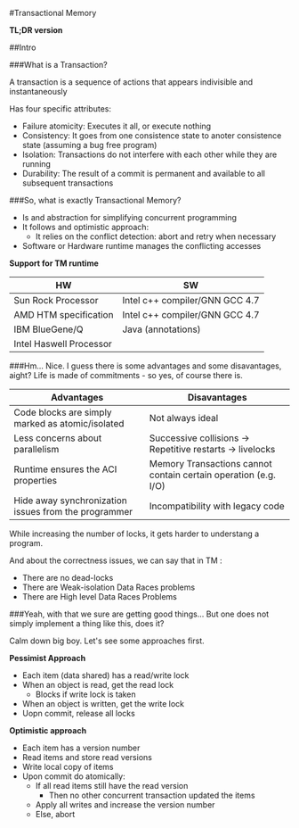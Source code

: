 #Transactional Memory 

**TL;DR version**

##Intro

###What is a Transaction?

A transaction is a sequence of actions that appears indivisible and instantaneously

Has four specific attributes:

+ Failure atomicity: Executes it all, or execute nothing
+ Consistency: It goes from one consistence state to anoter consistence state (assuming a bug free program)
+ Isolation: Transactions do not interfere with each other while they are running
+ Durability: The result of a commit is permanent and available to all subsequent transactions


###So, what is exactly Transactional Memory?

- Is and abstraction for simplifying concurrent programming
- It follows and optimistic approach:
    + It relies on the conflict detection: abort and retry when necessary
- Software or Hardware runtime manages the conflicting accesses

**Support for TM runtime**

|      **HW**         |       **SW**        |
|-------------------------------|----|
|Sun Rock Processor|Intel c++ compiler/GNN GCC 4.7|
|AMD HTM specification|Intel c++ compiler/GNN GCC 4.7|
|IBM BlueGene/Q|Java (annotations)|
|Intel Haswell Processor| |


###Hm... Nice. I guess there is some advantages and some disavantages, aight?
Life is made of commitments - so yes, of course there is.

|**Advantages**|**Disavantages**|
|--------------|----------------|
|Code blocks are simply marked as atomic/isolated|Not always ideal|
|Less concerns about parallelism|Successive collisions -> Repetitive restarts -> livelocks|
|Runtime ensures the ACI properties|Memory Transactions cannot contain certain operation (e.g. I/O)|
|Hide away synchronization issues from the programmer|Incompatibility with legacy code|


While increasing the number of locks, it gets harder to understang a program.


And about the correctness issues, we can say that in TM :

- There are no dead-locks
- There are Weak-isolation Data Races problems
- There are High level Data Races Problems




###Yeah, with that we sure are getting good things... But one does not simply implement a thing like this, does it?

Calm down big boy. Let's see some approaches first.

**Pessimist Approach**

- Each item (data shared) has a read/write lock
- When an object is read, get the read lock
    + Blocks if write lock is taken
- When an object is written, get the write lock
- Uopn commit, release all locks

**Optimistic approach**

- Each item has a version number
- Read items and store read versions
- Write local copy of items
- Upon commit do atomically:
    + If all read items still have the read version
        * Then no other concurrent transaction updated the items
    + Apply all writes and increase the version number
    + Else, abort
